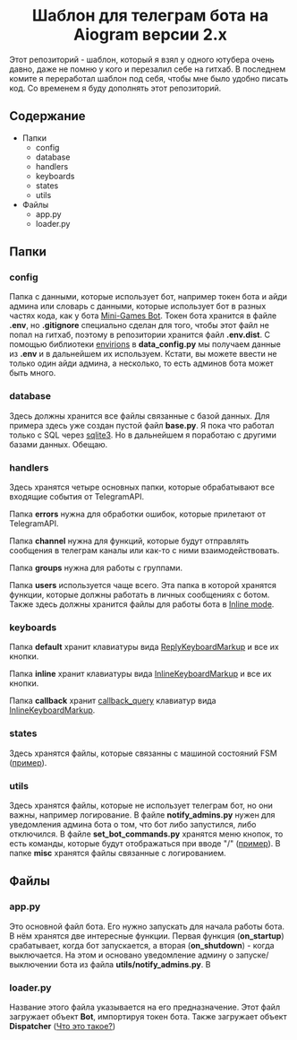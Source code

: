 <h1 align=center>Шаблон для телеграм бота на Aiogram версии 2.x</h1>
Этот репозиторий - шаблон, который я взял у одного ютубера очень давно, даже не помню у кого и перезалил себе на гитхаб. В последнем комите я переработал шаблон под себя, чтобы мне было удобно писать код. Со временем я буду дополнять этот репозиторий. 

## Содержание
* Папки
  * config
  * database
  * handlers
  * keyboards
  * states
  * utils
* Файлы
  * app.py
  * loader.py

## Папки
### config
Папка с данными, которые использует бот, например токен бота и айди админа или словарь с данными, которые использует бот в разных частях кода, как у бота [Mini-Games Bot](https://github.com/Laiwer/Mini-Games_Bot/tree/main/data). Токен бота хранится в файле **.env**, но **.gitignore** специально сделан для того, чтобы этот файл не попал на гитхаб, поэтому в репозитории хранится файл **.env.dist**. С помощью библиотеки [envirions](https://pypi.org/project/environs/) в **data_config.py** мы получаем данные из **.env** и в дальнейшем их используем. Кстати, вы можете ввести не только один айди админа, а несколько, то есть админов бота может быть много.
### database
Здесь должны хранится все файлы связанные с базой данных. Для примера здесь уже создан пустой файл **base.py**. Я пока что работал только с SQL через [sqlite3](https://docs.python.org/3/library/sqlite3.html). Но в дальнейшем я поработаю с другими базами данных. Обещаю.
### handlers
Здесь хранятся четыре основных папки, которые обрабатывают все входящие события от TelegramAPI.

Папка **errors** нужна для обработки ошибок, которые прилетают от TelegramAPI.

Папка **channel** нужна для функций, которые будут отправлять сообщения в телеграм каналы или как-то с ними взаимодействовать.

Папка **groups** нужна для работы с группами.

Папка **users** используется чаще всего. Эта папка в которой хранятся функции, которые должны работать в личных сообщениях с ботом. Также здесь должны хранится файлы для работы бота в [Inline mode](https://core.telegram.org/bots/features#inline-requests).
### keyboards
Папка **default** хранит клавиатуры вида [ReplyKeyboardMarkup](https://docs.aiogram.dev/en/v2.25.1/telegram/types/reply_keyboard.html?highlight=ReplyKeyboardMarkup) и все их кнопки.

Папка **inline** хранит клавиатуры вида [InlineKeyboardMarkup](https://docs.aiogram.dev/en/v2.25.1/telegram/types/inline_keyboard.html?highlight=InlineKeyboardMarkup) и все их кнопки.

Папка **callback** хранит [callback_query](https://core.telegram.org/bots/api#callbackquery) клавиатур вида [InlineKeyboardMarkup](https://docs.aiogram.dev/en/v2.25.1/telegram/types/inline_keyboard.html?highlight=InlineKeyboardMarkup).

### states
Здесь хранятся файлы, которые связанны с машиной состояний FSM ([пример](https://docs.aiogram.dev/en/v2.25.1/examples/finite_state_machine_example.html?highlight=state)).

### utils
Здесь хранятся файлы, которые не использует телеграм бот, но они важны, например логирование. В файле **notify_admins.py** нужен для уведомления админа бота о том, что бот либо запустился, либо отключился. В файле **set_bot_commands.py** хранятся меню кнопок, то есть команды, которые будут отображаться при вводе "/" ([пример](https://core.telegram.org/file/464001555/10fbd/jvTuV2Ke7WQ.1916669.mp4/a056de323645db409d)). В папке **misc** хранятся файлы связанные с логированием.

## Файлы
### app.py
Это основной файл бота. Его нужно запускать для начала работы бота. В нём хранятся две интересные функции. Первая функция (**on_startup**) срабатывает, когда бот запускается, а вторая (**on_shutdown**) - когда выключается. На этом и основано уведомление админу о запуске/выключении бота из файла **utils/notify_admins.py**.
В
### loader.py
Название этого файла указывается на его предназначение. Этот файл загружает объект **Bot**, импортируя токен бота. Также загружает объект **Dispatcher** ([Что это такое?](https://docs.aiogram.dev/en/v2.25.1/dispatcher/index.html?highlight=dispatcher#dispatcher-class))
